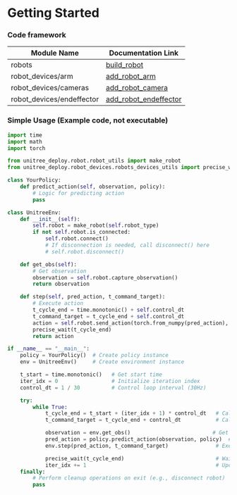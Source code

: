 # Getting Started

### Code framework


| Module Name              | Documentation Link                                 |
| ------------------------- | -------------------------------------------------- |
| robots                    | [build_robot](./build_robot.md)                    |
| robot_devices/arm         | [add_robot_arm](./add_robot_arm.md)                |
| robot_devices/cameras     | [add_robot_camera](./add_robot_camera.md)          |
| robot_devices/endeffector | [add_robot_endeffector](./add_robot_endeffector.md)|

### Simple Usage (Example code, not executable)

```python
import time
import math
import torch

from unitree_deploy.robot.robot_utils import make_robot
from unitree_deploy.robot_devices.robots_devices_utils import precise_wait

class YourPolicy:
    def predict_action(self, observation, policy):
        # Logic for predicting action
        pass

class UnitreeEnv:
    def __init__(self):
        self.robot = make_robot(self.robot_type)
        if not self.robot.is_connected:
            self.robot.connect()
            # If disconnection is needed, call disconnect() here
            # self.robot.disconnect()

    def get_obs(self):
        # Get observation
        observation = self.robot.capture_observation()
        return observation

    def step(self, pred_action, t_command_target):
        # Execute action
        t_cycle_end = time.monotonic() + self.control_dt
        t_command_target = t_cycle_end + self.control_dt
        action = self.robot.send_action(torch.from_numpy(pred_action), t_command_target)
        precise_wait(t_cycle_end)
        return action

if __name__ == "__main__":
    policy = YourPolicy()  # Create policy instance
    env = UnitreeEnv()     # Create environment instance

    t_start = time.monotonic()   # Get start time
    iter_idx = 0                 # Initialize iteration index
    control_dt = 1 / 30          # Control loop interval (30Hz)

    try:
        while True:
            t_cycle_end = t_start + (iter_idx + 1) * control_dt   # Calculate end time of current cycle
            t_command_target = t_cycle_end + control_dt           # Calculate command target time

            observation = env.get_obs()                          # Get environment observation
            pred_action = policy.predict_action(observation, policy)  # Predict action
            env.step(pred_action, t_command_target)               # Execute action

            precise_wait(t_cycle_end)                             # Wait until cycle end
            iter_idx += 1                                         # Update iteration index
    finally:
        # Perform cleanup operations on exit (e.g., disconnect robot)
        pass
